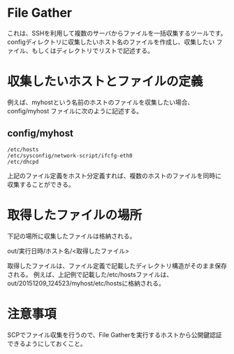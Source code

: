 File Gather
===========

これは、SSHを利用して複数のサーバからファイルを一括収集するツールです。
configディレクトリに収集したいホスト名のファイルを作成し、収集したい
ファイル、もしくはディレクトリでリストで記述する。

# 収集したいホストとファイルの定義
例えば、myhostという名前のホストのファイルを収集したい場合、config/myhost
ファイルに次のように記述する。

## config/myhost

```
/etc/hosts
/etc/sysconfig/network-script/ifcfg-eth0
/etc/dhcpd
```

上記のファイル定義をホスト分定義すれば、複数のホストのファイルを同時に
収集することができる。

# 取得したファイルの場所

下記の場所に収集したファイルは格納される。

  out/実行日時/ホスト名/<取得したファイル>


取得したファイルは、ファイル定義で記載したディレクトリ構造がそのまま保存される。
例えば、上記例で記載した/etc/hostsファイルは、out/20151209_124523/myhost/etc/hostsに格納される。

# 注意事項

SCPでファイル収集を行うので、File Gatherを実行するホストから公開鍵認証できるようにしておくこと。


